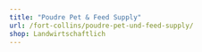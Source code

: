 ```yaml
---
title: "Poudre Pet & Feed Supply"
url: /fort-collins/poudre-pet-und-feed-supply/
shop: Landwirtschaftlich
---
```

